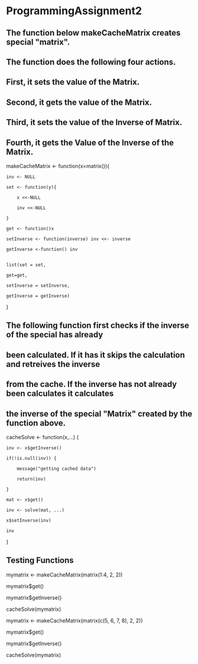 # ProgrammingAssignment2
## The function below makeCacheMatrix creates special "matrix".
## The function does the following four actions.
## First, it sets the value of the Matrix.
## Second, it gets the value of the Matrix.
## Third, it sets the value of the Inverse of Matrix.
## Fourth, it gets the Value of the Inverse of the Matrix.

makeCacheMatrix <- function(x=matrix()){

	inv <- NULL
	
	set <- function(y){
		
		x <<-NULL
		
		inv <<-NULL
		
	}
	
	get <- function()x
	
	setInverse <- function(inverse) inv <<- inverse
	
	getInverse <-function() inv
	
	
	list(set = set, 
	
	get=get,
	
	setInverse = setInverse,
	
	getInverse = getInverse)
	

}

## The following function first checks if the inverse of the special has already 
## been calculated. If it has it skips the calculation and retreives the inverse 
## from the cache. If the inverse has not already been calculates  it calculates 
## the inverse of the special "Matrix" created by the function above.

cacheSolve <- function(x,...) {

	inv <- x$getInverse()
	
	if(!is.null(inv)) {
		
		message("getting cached data")
		
		return(inv)
		
	}
	
	mat <- x$get()
	
	inv <- solve(mat, ...)
	
	x$setInverse(inv)
	
	inv
	
}

## Testing Functions
mymatrix <- makeCacheMatrix(matrix(1:4, 2, 2))

mymatrix$get()

mymatrix$getInverse()

cacheSolve(mymatrix)


mymatrix <- makeCacheMatrix(matrix(c(5, 6, 7, 8), 2, 2))

mymatrix$get()

mymatrix$getInverse()

cacheSolve(mymatrix)
